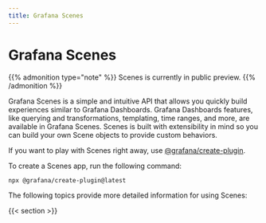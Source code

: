 ```yaml
---
title: Grafana Scenes
---
```


# Grafana Scenes

{{% admonition type="note" %}}
Scenes is currently in public preview.
{{% /admonition %}}

Grafana Scenes is a simple and intuitive API that allows you quickly build experiences similar to Grafana Dashboards. Grafana Dashboards features, like querying and transformations, templating, time ranges, and more, are available in Grafana Scenes. Scenes is built with extensibility in mind so you can build your own Scene objects to provide custom behaviors.

If you want to play with Scenes right away, use [@grafana/create-plugin](https://github.com/grafana/plugin-tools/blob/main/packages/create-plugin/README.md).

To create a Scenes app, run the following command:

```console
npx @grafana/create-plugin@latest
```

The following topics provide more detailed information for using Scenes:

{{< section >}}
